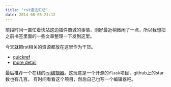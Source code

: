 ```yaml
---
title: "rst语法汇总"
date: 2014-08-05 21:12
---
```


前段时间一直忙着快站这边插件商城的事情，刚好最近稍微闲了一点，所以我想把之前书签里面的一些文章整理一下发到这里。

今天就把rst相关的资源都放在这里作为干货。

- [quickref](http://docutils.sourceforge.net/docs/user/rst/quickref.html)
- [more detail](http://docutils.sourceforge.net/docs/ref/rst/directives.html)

最后推荐一个在线的[rst编辑器](http://rst.ninjs.org/)。这玩意是一个开源的`flask`项目，github上的star数也有几百。
有时间看看这个项目，然后自己也写一个编辑器吧。

